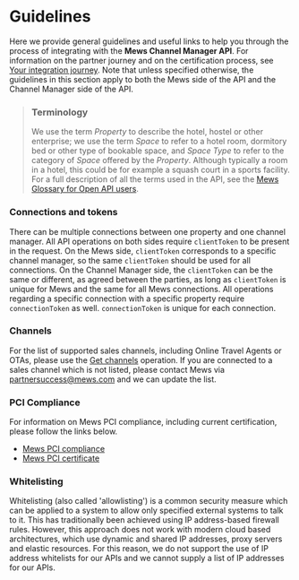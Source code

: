 # Guidelines

Here we provide general guidelines and useful links to help you through the process of integrating with the __Mews Channel Manager API__. For information on the partner journey and on the certification process, see [Your integration journey](../your-journey/README.md). Note that unless specified otherwise, the guidelines in this section apply to both the Mews side of the API and the Channel Manager side of the API.

> ### Terminology
> We use the term *Property* to describe the hotel, hostel or other enterprise; we use the term *Space* to refer to a hotel room, dormitory bed or other type of bookable space, and *Space Type* to refer to the category of *Space* offered by the *Property*. Although typically a room in a hotel, this could be for example a squash court in a sports facility.
> For a full description of all the terms used in the API, see the [Mews Glossary for Open API users](https://help.mews.com/s/article/Mews-Glossary-for-Open-API-users?language=en_US).

### Connections and tokens

There can be multiple connections between one property and one channel manager. All API operations on both sides require `clientToken` to be present in the request. On the Mews side, `clientToken` corresponds to a specific channel manager, so the same `clientToken` should be used for all connections. On the Channel Manager side, the `clientToken` can be the same or different, as agreed between the parties, as long as `clientToken` is unique for Mews and the same for all Mews connections. All operations regarding a specific connection with a specific property require `connectionToken` as well. `connectionToken` is unique for each connection.

### Channels

For the list of supported sales channels, including Online Travel Agents or OTAs, please use the [Get channels](../mews-operations/configuration.md#get-channels) operation. If you are connected to a sales channel which is not listed, please contact Mews via [partnersuccess@mews.com](mailto://partnersuccess@mews.com) and we can update the list.

### PCI Compliance

For information on Mews PCI compliance, including current certification, please follow the links below.

* [Mews PCI compliance](https://mews.force.com/s/article/pci-compliance?language=en_US)
* [Mews PCI certificate](https://www.mews.com/en/platform-documentation)

### Whitelisting

Whitelisting (also called 'allowlisting') is a common security measure which can be applied to a system to allow only specified external systems to talk to it. This has traditionally been achieved using IP address-based firewall rules. However, this approach does not work with modern cloud based architectures, which use dynamic and shared IP addresses, proxy servers and elastic resources. For this reason, we do not support the use of IP address whitelists for our APIs and we cannot supply a list of IP addresses for our APIs.
